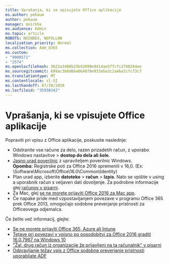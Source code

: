 ```yaml
---
title: Vprašanja, ki se vpisujete Office aplikacije
ms.author: pebaum
author: pebaum
manager: mnirkhe
ms.audience: Admin
ms.topic: article
ROBOTS: NOINDEX, NOFOLLOW
localization_priority: Normal
ms.collection: Adm_O365
ms.custom:
- "9000571"
- "2574"
ms.openlocfilehash: 3622a3408b25b43090e9414ae5ffcfc2760264ee
ms.sourcegitcommit: 699ac3b0d66e0640f8e933eba3c2a4ba1cfcf3c7
ms.translationtype: MT
ms.contentlocale: sl-SI
ms.lasthandoff: 07/30/2019
ms.locfileid: "35938342"
---
```

# <a name="issues-signing-in-to-office-apps"></a>Vprašanja, ki se vpisujete Office aplikacije

Popraviti pri vpisu z Office aplikacije, poskusite naslednje:

- Odstranite vse račune za delo, razen prizadetih račun, z uporabo Windows nastavitve > **dostop do dela ali šole**.
- [Jasno urad poverilnic](https://docs.microsoft.com/office/troubleshoot/error-messages/another-account-already-signed-in#step-3-clear-cached-credentials-on-the-computer) z upraviteljem poverilnic Windows.<br/>
    **Opomba:** Registrske poti za Office 2016 spremenili v 16,0. (Ex: \Software\Microsoft\Office\16.0\Common\Identity\)
- Plan urad app, izberite **datoteko** > **račun** > **Izpis**. Nato se vpišite v using a uporabnik račun s veljaven dati dovoljenje. Za podrobne informacije glej [računov v pisarni](https://support.office.com/article/accounts-in-office-628ea040-f265-49de-b986-be09c3ebf8a9).
- Za Mac, glej [se ne morete prijaviti Office 2016 za Mac app](https://docs.microsoft.com/office365/troubleshoot/authentication/sign-in-to-office-2016-for-mac-fail).
- Če napake pride med vzpostavljanjem povezave v programu Office 365 prek Office 2013, omogočajo sodobne preverjanje pristnosti za Officeovega odjemalca.

Če želite več informacij, glejte:
- [Se ne morete prijaviti Office 365, Azure ali Intune](https://docs.microsoft.com/office365/troubleshoot/authentication/sign-in-to-office-365-azure-intune)
- [Teţave pri povezavi v vpisno po posodobitvi za Office 2016 graditi 16.0.7967 na Windows 10](https://docs.microsoft.com/office365/troubleshoot/administration/connection-issue-when-sign-in-office-2016)
- ["Žal, drug račun iz organizacije že prijavljeni na ta računalnik" v pisarni](https://docs.microsoft.com/office/troubleshoot/error-messages/another-account-already-signed-in)
- [Odpravljanje težav vpis z Office sodobne preverjanje pristnosti uporabljate ADF](https://docs.microsoft.com/office365/troubleshoot/authentication/sign-in-issue-with-modern-auth)